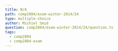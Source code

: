 ```yaml
---
title: N/A
path: comp2804/exam-winter-2014/24
type: multiple-choice
author: Michiel Smid
question: comp2804/exam-winter-2014/24/question.ts
tags:
  - comp2804
  - comp2804-exam
---
```

